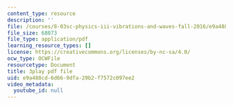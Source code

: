 ```yaml
---
content_type: resource
description: ''
file: /courses/8-03sc-physics-iii-vibrations-and-waves-fall-2016/e9a488cd6d669dfa29b2f7572c097ee2_RhIh1zw0-BM.pdf
file_size: 68073
file_type: application/pdf
learning_resource_types: []
license: https://creativecommons.org/licenses/by-nc-sa/4.0/
ocw_type: OCWFile
resourcetype: Document
title: 3play pdf file
uid: e9a488cd-6d66-9dfa-29b2-f7572c097ee2
video_metadata:
  youtube_id: null
---
```

